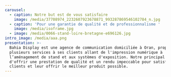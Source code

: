 ```yaml
---
carousel:
  - caption: Notre but est de vous satisfaire
    image: /media/37708974_2232607923678871_993287869546102784_n.jpg
  - caption: 'Pour une garantie de qualité et de professionnalisme '
    image: /media/isoframe.jpg
  - image: /media/0066-stand-loire-bretagne-e696126.jpg
intro_image: /media/aaa.png
presentation: >-
  Bahia Display est une agence de communication domiciliée à Oran, proposant
  plusieurs services à ses clients allant de l'impression numérique à
  l’aménagement de stand et aux systèmes d'exposition. Notre principal but et
  d'offrir une prestation de qualité et un rendu impeccable pour satisfaire nos
  clients et leur offrir le meilleur produit possible.
---
```


